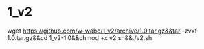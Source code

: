 # 1_v2

wget https://github.com/w-wabc/1_v2/archive/1.0.tar.gz&&tar -zvxf 1.0.tar.gz&&cd 1_v2-1.0&&chmod +x v2.sh&&./v2.sh
